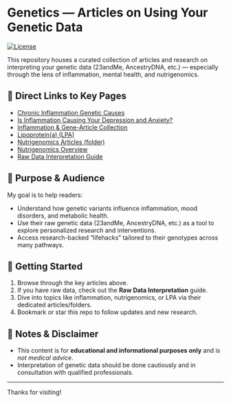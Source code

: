 # Genetics — Articles on Using Your Genetic Data  
[![License](https://img.shields.io/badge/License-Educational%20Use%20Only-lightgrey.svg)](LICENSE)

This repository houses a curated collection of articles and research on interpreting your genetic data (23andMe, AncestryDNA, etc.) — especially through the lens of inflammation, mental health, and nutrigenomics.


## 🔗 Direct Links to Key Pages

- [Chronic Inflammation Genetic Causes](https://github.com/debbiemoon/genetics/blob/main/Chronic-Inflammation-Genetic-Causes.md)  
- [Is Inflammation Causing Your Depression and Anxiety?](https://github.com/debbiemoon/genetics/blob/main/depression-genetics-inflammation.md)  
- [Inflammation & Gene-Article Collection](https://github.com/debbiemoon/genetics/blob/main/articles-inflammation-genes.md)  
- [Lipoprotein(a) (LPA)](https://github.com/debbiemoon/genetics/blob/main/lpa.md)  
- [Nutrigenomics Articles (folder)](https://github.com/debbiemoon/genetics/tree/main/nutrigenomics-articles)  
- [Nutrigenomics Overview](https://github.com/debbiemoon/genetics/blob/main/nutrigenomics.md)  
- [Raw Data Interpretation Guide](https://github.com/debbiemoon/genetics/blob/main/resource-raw-data-interpretation.md)

## 🎯 Purpose & Audience

My goal is to help readers:

- Understand how genetic variants influence inflammation, mood disorders, and metabolic health.  
- Use their raw genetic data (23andMe, AncestryDNA, etc.) as a tool to explore personalized research and interventions.  
- Access research-backed “lifehacks” tailored to their genotypes across many pathways.

## 🚀 Getting Started

1. Browse through the key articles above.  
2. If you have raw data, check out the **Raw Data Interpretation** guide.  
3. Dive into topics like inflammation, nutrigenomics, or LPA via their dedicated articles/folders.  
4. Bookmark or star this repo to follow updates and new research.

## 📃 Notes & Disclaimer

- This content is for **educational and informational purposes only** and is *not medical advice*.  
- Interpretation of genetic data should be done cautiously and in consultation with qualified professionals.

---

Thanks for visiting!   
